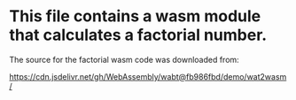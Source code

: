 
# This file contains a wasm module that calculates a factorial number.

The source for the factorial wasm code was downloaded from:

https://cdn.jsdelivr.net/gh/WebAssembly/wabt@fb986fbd/demo/wat2wasm/
